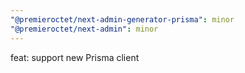 ```yaml
---
"@premieroctet/next-admin-generator-prisma": minor
"@premieroctet/next-admin": minor
---
```


feat: support new Prisma client
